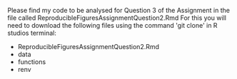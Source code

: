 Please find my code to be analysed for Question 3 of the Assignment in the file called ReproducibleFiguresAssignmentQuestion2.Rmd
For this you will need to download the following files using the command 'git clone' in R studios terminal:
- ReproducibleFiguresAssignmentQuestion2.Rmd
- data
- functions
- renv
